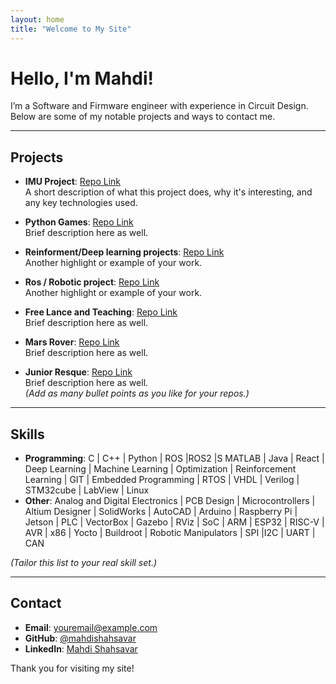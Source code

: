 ```yaml
---
layout: home
title: "Welcome to My Site"
---
```


# Hello, I'm Mahdi!

I’m a Software and Firmware engineer with experience in Circuit Design. Below are some of my notable projects and ways to contact me.

---

## Projects

- **IMU Project**: [Repo Link](https://github.com/mahdishahsavar/project1)  
  A short description of what this project does, why it's interesting, and any key technologies used.

- **Python Games**: [Repo Link](https://github.com/mahdishahsavar/project2)  
  Brief description here as well.  

- **Reinforment/Deep learning projects**: [Repo Link](https://github.com/mahdishahsavar/project3)  
  Another highlight or example of your work.

- **Ros / Robotic project**: [Repo Link](https://github.com/mahdishahsavar/project3)  
  Another highlight or example of your work.
  
- **Free Lance and Teaching**: [Repo Link](https://github.com/mahdishahsavar/project2)  
  Brief description here as well.
  
- **Mars Rover**: [Repo Link](https://github.com/mahdishahsavar/project2)  
  Brief description here as well.
  
- **Junior Resque**: [Repo Link](https://github.com/mahdishahsavar/project2)  
  Brief description here as well.  
*(Add as many bullet points as you like for your repos.)*

---

## Skills

- **Programming**: C | C++ | Python | ROS |ROS2 |S MATLAB | Java | React | Deep Learning | Machine Learning | Optimization | Reinforcement Learning | GIT | Embedded Programming | RTOS | VHDL | Verilog | STM32cube | LabView | Linux
- **Other**: Analog and Digital Electronics | PCB Design | Microcontrollers | Altium Designer | SolidWorks | AutoCAD | Arduino | Raspberry Pi | Jetson | PLC | VectorBox | Gazebo | RViz | SoC | ARM | ESP32 | RISC-V | AVR | x86 | Yocto | Buildroot | Robotic Manipulators | SPI |I2C | UART | CAN

*(Tailor this list to your real skill set.)*

---

## Contact

- **Email**: [youremail@example.com](mailto:youremail@example.com)
- **GitHub**: [@mahdishahsavar](https://github.com/mahdishahsavar)
- **LinkedIn**: [Mahdi Shahsavar](https://www.linkedin.com/in/your-profile)

Thank you for visiting my site!
